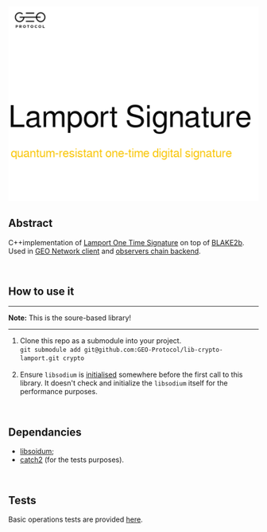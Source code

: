
![logo](https://github.com/GEO-Protocol/lib-crypto-lamport/blob/master/resources/lamport_logo.png)



## Abstract
C++implementation of [Lamport One Time Signature](https://ru.wikipedia.org/wiki/%D0%9F%D0%BE%D0%B4%D0%BF%D0%B8%D1%81%D1%8C_%D0%9B%D1%8D%D0%BC%D0%BF%D0%BE%D1%80%D1%82%D0%B0) on top of [BLAKE2b](https://blake2.net).  
Used in [GEO Network client](https://github.com/GEO-Protocol/GEO-network-client) and [observers chain backend](https://github.com/GEO-Protocol/gns-observers-chain-back).

</br>

## How to use it

---
**Note:** This is the soure-based library!

---

1. Clone this repo as a submodule into your project.  
  `git submodule add git@github.com:GEO-Protocol/lib-crypto-lamport.git crypto` </br></br>
1. Ensure `libsodium` is [initialised](https://download.libsodium.org/doc/usage) somewhere before the first call to this library. It doesn't check and initialize the `libsodium` itself for the performance purposes.

</br>

## Dependancies
* [libsoidum](https://download.libsodium.org/doc/);
* [catch2](https://github.com/catchorg/Catch2) (for the tests purposes).

</br>

## Tests
Basic operations tests are provided [here](https://github.com/GEO-Protocol/lib-crypto-lamport/tree/master/tests). 
